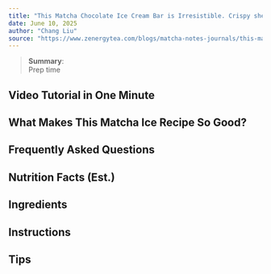 ```yaml
---
title: "This Matcha Chocolate Ice Cream Bar is Irresistible. Crispy shell crumbles into creamy matcha cloud"
date: June 10, 2025
author: "Chang Liu"
source: "https://www.zenergytea.com/blogs/matcha-notes-journals/this-matcha-chocolate-ice-cream"
---
```

> **Summary**:  
> Prep time

## Video Tutorial in One Minute
## What Makes This Matcha Ice Recipe So Good?
## Frequently Asked Questions
## Nutrition Facts (Est.)
## Ingredients
## Instructions
## Tips